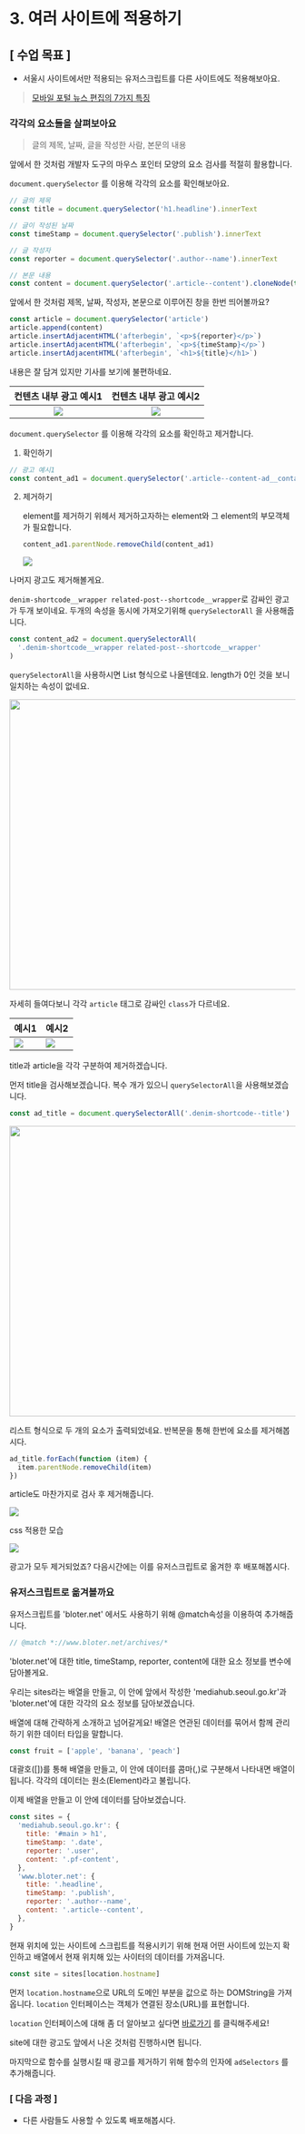 # 3. 여러 사이트에 적용하기

## [ 수업 목표 ]

- 서울시 사이트에서만 적용되는 유저스크립트를 다른 사이트에도 적용해보아요.

> [모바일 포털 뉴스 편집의 7가지 특징](http://www.bloter.net/archives/250689)

### 각각의 요소들을 살펴보아요

> 글의 제목, 날짜, 글을 작성한 사람, 본문의 내용

앞에서 한 것처럼 개발자 도구의 마우스 포인터 모양의 요소 검사를 적절히 활용합니다.

`document.querySelector` 를 이용해 각각의 요소를 확인해보아요.

```javascript
// 글의 제목
const title = document.querySelector('h1.headline').innerText

// 글이 작성된 날짜
const timeStamp = document.querySelector('.publish').innerText

// 글 작성자
const reporter = document.querySelector('.author--name').innerText

// 본문 내용
const content = document.querySelector('.article--content').cloneNode(true)
```

앞에서 한 것처럼 제목, 날짜, 작성자, 본문으로 이루어진 창을 한번 띄어볼까요?

```javascript
const article = document.querySelector('article')
article.append(content)
article.insertAdjacentHTML('afterbegin', `<p>${reporter}</p>`)
article.insertAdjacentHTML('afterbegin', `<p>${timeStamp}</p>`)
article.insertAdjacentHTML('afterbegin', `<h1>${title}</h1>`)
```

내용은 잘 담겨 있지만 기사를 보기에 불편하네요.

|     컨텐츠 내부 광고 예시1     |     컨텐츠 내부 광고 예시2      |
| :----------------------------: | :-----------------------------: |
| <img src="../images/3/1.png"/> | <img  src='../images/3/2.png'/> |

`document.querySelector` 를 이용해 각각의 요소를 확인하고 제거합니다.

1. 확인하기

```javascript
// 광고 예시1
const content_ad1 = document.querySelector('.article--content-ad__container')
```

2. 제거하기

   element를 제거하기 위헤서 제거하고자하는 element와 그 element의 부모객체가 필요합니다.

   ```JavaScript
   content_ad1.parentNode.removeChild(content_ad1)
   ```

   <img src='../images/3/3.png'/>

나머지 광고도 제거해볼게요.

`denim-shortcode__wrapper related-post--shortcode__wrapper`로 감싸인 광고가 두개 보이네요. 두개의 속성을 동시에 가져오기위해 `querySelectorAll` 을 사용해줍니다.

```javascript
const content_ad2 = document.querySelectorAll(
  '.denim-shortcode__wrapper related-post--shortcode__wrapper'
)
```

`querySelectorAll`을 사용하시면 List 형식으로 나올텐데요. length가 0인 것을 보니 일치하는 속성이 없네요.

<img width='512' src='../images/3/4.png'/>

자세히 들여다보니 각각 `article` 태그로 감싸인 `class`가 다르네요.

| 예시1                           | 예시2                           |
| ------------------------------- | ------------------------------- |
| <img src='../images/3/5.png' /> | <img src ='../images/3/6.png'/> |

title과 article을 각각 구분하여 제거하겠습니다.

먼저 title을 검사해보겠습니다. 복수 개가 있으니 `querySelectorAll`을 사용해보겠습니다.

```JavaScript
const ad_title = document.querySelectorAll('.denim-shortcode--title')
```

<img width = '512' src='../images/3/7.png'/>

리스트 형식으로 두 개의 요소가 출력되었네요. 반복문을 통해 한번에 요소를 제거해봅시다.

```javascript
ad_title.forEach(function (item) {
  item.parentNode.removeChild(item)
})
```

article도 마찬가지로 검사 후 제거해줍니다.

<img src='../images/3/8.png'/>

css 적용한 모습

<img src='../images/3/9.png'/>

광고가 모두 제거되었죠? 다음시간에는 이를 유저스크립트로 옮겨한 후 배포해봅시다.

### 유저스크립트로 옮겨볼까요

유저스크립트를 'bloter.net' 에서도 사용하기 위해 @match속성을 이용하여 추가해줍니다.

```javascript
// @match *://www.bloter.net/archives/*
```

'bloter.net'에 대한 title, timeStamp, reporter, content에 대한 요소 정보를 변수에 담아볼게요.

우리는 sites라는 배열을 만들고, 이 안에 앞에서 작성한 'mediahub.seoul.go.kr'과 'bloter.net'에 대한 각각의 요소 정보를 담아보겠습니다.

배열에 대해 간략하게 소개하고 넘어갈게요! 배열은 연관된 데이터를 묶어서 함께 관리하기 위한 데이터 타입을 말합니다.

```javascript
const fruit = ['apple', 'banana', 'peach']
```

대괄호([])를 통해 배열을 만들고, 이 안에 데이터를 콤마(,)로 구분해서 나타내면 배열이 됩니다. 각각의 데이터는 원소(Element)라고 불립니다.

이제 배열을 만들고 이 안에 데이터를 담아보겠습니다.

```javascript
const sites = {
  'mediahub.seoul.go.kr': {
    title: '#main > h1',
    timeStamp: '.date',
    reporter: '.user',
    content: '.pf-content',
  },
  'www.bloter.net': {
    title: '.headline',
    timeStamp: '.publish',
    reporter: '.author--name',
    content: '.article--content',
  },
}
```

현재 위치에 있는 사이트에 스크립트를 적용시키기 위해 현재 어떤 사이트에 있는지 확인하고 배열에서 현재 위치해 있는 사이터의 데이터를 가져옵니다.

```javascript
const site = sites[location.hostname]
```

먼저 `location.hostname`으로 URL의 도메인 부분을 값으로 하는 DOMString을 가져옵니다. `location` 인터페이스는 객체가 연결된 장소(URL)를 표현합니다.

`location` 인터페이스에 대해 좀 더 알아보고 싶다면 [바로가기](https://developer.mozilla.org/ko/docs/Web/API/Location) 를 클릭해주세요!

site에 대한 광고도 앞에서 나온 것처럼 진행하시면 됩니다.

마지막으로 함수를 실행시킬 때 광고를 제거하기 위해 함수의 인자에 `adSelectors` 를 추가해줍니다.

### [ 다음 과정 ]

- 다른 사람들도 사용할 수 있도록 배포해봅시다.
